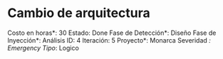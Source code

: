 # Cambio de arquitectura

Costo en horas*: 30
Estado: Done
Fase de Detección*: Diseño
Fase de Inyección*: Análisis
ID: 4
Iteración: 5
Proyecto*: Monarca
Severidad *: Emergency
Tipo*: Logico